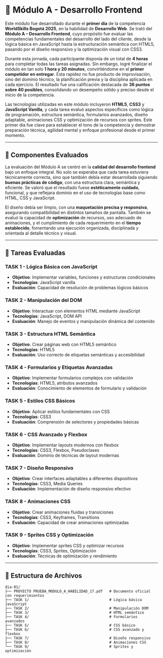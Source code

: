 # 🎯 Módulo A - Desarrollo Frontend

Este módulo fue desarrollado durante el **primer día** de la competencia **WorldSkills Bogotá 2025**, en la habilidad de **Desarrollo Web**. Se trató del **Módulo A – Desarrollo Frontend**, cuyo propósito fue evaluar las competencias fundamentales del desarrollo del lado del cliente, desde la lógica básica en JavaScript hasta la estructuración semántica con HTML5, pasando por el diseño responsivo y la optimización visual con CSS3.

Durante esta jornada, cada participante disponía de un total de **4 horas** para completar todas las tareas asignadas. Sin embargo, logré finalizar el módulo en tan solo **1 hora y 20 minutos**, convirtiéndome en el **primer competidor en entregar**. Esta rapidez no fue producto de improvisación, sino del dominio técnico, la planificación previa y la disciplina aplicada en cada ejercicio. El resultado fue una calificación destacada de **36 puntos sobre 40 posibles**, consolidando un desempeño sólido y preciso desde el inicio de la competencia.

Las tecnologías utilizadas en este módulo incluyeron **HTML5**, **CSS3** y **JavaScript Vanilla**, y cada tarea evaluó aspectos específicos como lógica de programación, estructura semántica, formularios avanzados, diseño adaptable, animaciones CSS y optimización de recursos con sprites. Este primer día fue clave para establecer el tono de la competencia y demostrar preparación técnica, agilidad mental y enfoque profesional desde el primer momento.

---

## 🎯 Componentes Evaluados

La evaluación del Módulo A se centró en la **calidad del desarrollo frontend** bajo un enfoque integral. No solo se esperaba que cada tarea estuviera técnicamente correcta, sino que también debía estar desarrollada siguiendo **buenas prácticas de código**, con una estructura clara, semántica y eficiente. Se valoró que el resultado fuese **estéticamente cuidado**, funcional, y que reflejara dominio en el uso de tecnologías base como HTML, CSS y JavaScript.

El diseño debía ser limpio, con una **maquetación precisa y responsiva**, asegurando compatibilidad en distintos tamaños de pantalla. También se evaluó la capacidad de **optimización** de recursos, uso adecuado de animaciones, y el cumplimiento de cada requerimiento en el **tiempo establecido**, fomentando una ejecución organizada, disciplinada y orientada al detalle técnico y visual.

---

## 🎯 Tareas Evaluadas

### TASK 1 - Lógica Básica con JavaScript

-   **Objetivo**: Implementar variables, funciones y estructuras condicionales
-   **Tecnologías**: JavaScript vanilla
-   **Evaluación**: Capacidad de resolución de problemas lógicos básicos

### TASK 2 - Manipulación del DOM

-   **Objetivo**: Interactuar con elementos HTML mediante JavaScript
-   **Tecnologías**: JavaScript, DOM API
-   **Evaluación**: Manejo de eventos y manipulación dinámica del contenido

### TASK 3 - Estructura HTML Semántica

-   **Objetivo**: Crear páginas web con HTML5 semántico
-   **Tecnologías**: HTML5
-   **Evaluación**: Uso correcto de etiquetas semánticas y accesibilidad

### TASK 4 - Formularios y Etiquetas Avanzadas

-   **Objetivo**: Implementar formularios complejos con validación
-   **Tecnologías**: HTML5, atributos avanzados
-   **Evaluación**: Conocimiento de elementos de formulario y validación

### TASK 5 - Estilos CSS Básicos

-   **Objetivo**: Aplicar estilos fundamentales con CSS
-   **Tecnologías**: CSS3
-   **Evaluación**: Comprensión de selectores y propiedades básicas

### TASK 6 - CSS Avanzado y Flexbox

-   **Objetivo**: Implementar layouts modernos con flexbox
-   **Tecnologías**: CSS3, Flexbox, Pseudoclases
-   **Evaluación**: Dominio de técnicas de layout modernas

### TASK 7 - Diseño Responsivo

-   **Objetivo**: Crear interfaces adaptables a diferentes dispositivos
-   **Tecnologías**: CSS3, Media Queries
-   **Evaluación**: Implementación de diseño responsivo efectivo

### TASK 8 - Animaciones CSS

-   **Objetivo**: Crear animaciones fluidas y transiciones
-   **Tecnologías**: CSS3, Keyframes, Transitions
-   **Evaluación**: Capacidad de crear animaciones optimizadas

### TASK 9 - Sprites CSS y Optimización

-   **Objetivo**: Implementar sprites CSS y optimizar recursos
-   **Tecnologías**: CSS3, Sprites, Optimización
-   **Evaluación**: Técnicas de optimización y rendimiento

---

## 📁 Estructura de Archivos

```
dia-01/
├── PROYECTO PRUEBA_MODULO_A_HABILIDAD_17.pdf   # Documento oficial con requerimientos
├── TASK 1/                                     # Lógica básica JavaScript
├── TASK 2/                                     # Manipulación DOM
├── TASK 3/                                     # HTML semántico
├── TASK 4/                                     # Formularios avanzados
├── TASK 5/                                     # CSS básico
├── TASK 6/                                     # CSS avanzado y flexbox
├── TASK 7/                                     # Diseño responsivo
├── TASK 8/                                     # Animaciones CSS
└── TASK 9/                                     # Sprites y optimización
```
